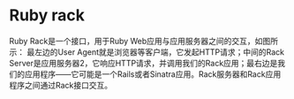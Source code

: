 # Ruby rack
Ruby Rack是一个接口，用于Ruby Web应用与应用服务器之间的交互，如图所示：
最左边的User Agent就是浏览器等客户端，它发起HTTP请求；中间的Rack Server是应用服务器2，它响应HTTP请求，并调用我们的Rack应用；最右边是我们的应用程序——它可能是一个Rails或者Sinatra应用。Rack服务器和Rack应用程序之间通过Rack接口交互。
